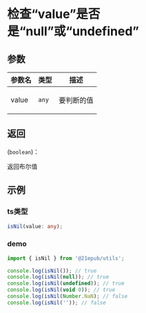 # 检查“value”是否是“null”或“undefined”


## 参数
 

  | 参数名 | 类型 | 描述 |
| --- | --- | --- |
value | <code>any</code> | <p>要判断的值</p> |

## 返回 
(<code>boolean</code>)：<p>返回布尔值</p>
## 示例

 ### ts类型 
```typescript
isNil(value: any);
```
 ### demo 
```typescript
import { isNil } from '@21epub/utils';

console.log(isNil()); // true
console.log(isNil(null)); // true
console.log(isNil(undefined)); // true
console.log(isNil(void 0)); // true
console.log(isNil(Number.NaN); // false
console.log(isNil('')); // false
```

